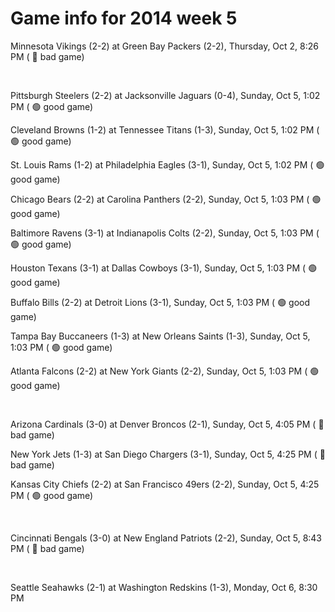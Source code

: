 # Game info for 2014 week 5

Minnesota Vikings (2-2) at Green Bay Packers (2-2), Thursday, Oct 2, 8:26 PM (	:red_circle: bad game)


<br/>

Pittsburgh Steelers (2-2) at Jacksonville Jaguars (0-4), Sunday, Oct 5, 1:02 PM (	:green_circle: good game)

Cleveland Browns (1-2) at Tennessee Titans (1-3), Sunday, Oct 5, 1:02 PM (	:green_circle: good game)

St. Louis Rams (1-2) at Philadelphia Eagles (3-1), Sunday, Oct 5, 1:02 PM (	:green_circle: good game)

Chicago Bears (2-2) at Carolina Panthers (2-2), Sunday, Oct 5, 1:03 PM (	:green_circle: good game)

Baltimore Ravens (3-1) at Indianapolis Colts (2-2), Sunday, Oct 5, 1:03 PM (	:green_circle: good game)

Houston Texans (3-1) at Dallas Cowboys (3-1), Sunday, Oct 5, 1:03 PM (	:green_circle: good game)

Buffalo Bills (2-2) at Detroit Lions (3-1), Sunday, Oct 5, 1:03 PM (	:green_circle: good game)

Tampa Bay Buccaneers (1-3) at New Orleans Saints (1-3), Sunday, Oct 5, 1:03 PM (	:green_circle: good game)

Atlanta Falcons (2-2) at New York Giants (2-2), Sunday, Oct 5, 1:03 PM (	:green_circle: good game)


<br/>

Arizona Cardinals (3-0) at Denver Broncos (2-1), Sunday, Oct 5, 4:05 PM (	:red_circle: bad game)

New York Jets (1-3) at San Diego Chargers (3-1), Sunday, Oct 5, 4:25 PM (	:red_circle: bad game)

Kansas City Chiefs (2-2) at San Francisco 49ers (2-2), Sunday, Oct 5, 4:25 PM (	:green_circle: good game)


<br/>

Cincinnati Bengals (3-0) at New England Patriots (2-2), Sunday, Oct 5, 8:43 PM (	:red_circle: bad game)


<br/>

Seattle Seahawks (2-1) at Washington Redskins (1-3), Monday, Oct 6, 8:30 PM


